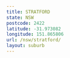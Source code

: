 ```yaml
---
title: STRATFORD
state: NSW
postcode: 2422
latitude: -31.973082
longitude: 151.865806
url: /nsw/stratford/
layout: suburb
---
```

